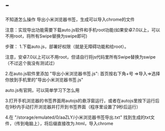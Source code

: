 # -
不知道怎么操作
导出小米浏览器书签，生成可以导入chrome的文件

注意：实现导出功能需要下载auto.js软件和手机root功能(如果安卓7.0以上，可以不用root，将所有Swipe替换为swipe即可)

步骤：
1.下载auto.js，部署好权限（就是无障碍功能和给root）。

注意，安卓7.0以上可以不用root，但请自行将js代码里所有Swipe替换为swipe（不过这个我没有测试过）

2.在auto.js软件里添加 "导出小米浏览器书签.js": 首页按右下角+号 =>导入=>选择你放到手机里的"导出小米浏览器书签.js"

auto.js有官网，可以简单学习下怎么用

3.打开手机浏览器的书签界面用autojs的悬浮窗运行，或者在autojs里按下运行后在9秒内手动打开浏览器并打开到书签界面（程序里设置了9秒后运行）

4.在 "/storage/emulated/0/aaZLY/小米浏览器书签导出.txt"  找到生成的txt文件，（传到电脑上），将后缀直接改为.html，导入chrome
